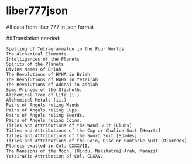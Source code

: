 # liber777json
All data from liber 777 in json format

##Translation needed: 

	Spelling of Tetragrammaton in the Four Worlds
	The Alchemical Elements.
	Intelligences of the Planets
	Spirits of the Planets
	Divine Names of Briah
	The Revolutions of HYHA in Briah
	The Revolutions of HWHY in Yetzirah
	The Revolutions of Adonai in Assiah
	Some Princes of the Qliphoth.
	Alchemical Tree of Life (i.)
	Alchemical Metals (ii.)
	Pairs of Angels ruling Wands
	Pairs of Angels ruling Cups.
	Pairs of Angels ruling Swords.
	Pairs of Angels ruling Coins.
	Titles and Attributions of the Wand Suit [Clubs]
 	Titles and Attributions of the Cup or Chalice Suit [Hearts]
 	Titles and Attributions of the Sword Suit [Spades]
 	Titles and Attributions of the Coin, Disc or Pantacle Suit [Diamonds]
 	Planets exalted in Col. CXXXVII.
 	The Mansions of the Moon. [Hindu, Nakshatra] Arab, Manazil
 	Yetziratic Attribution of Col. CLXXV.